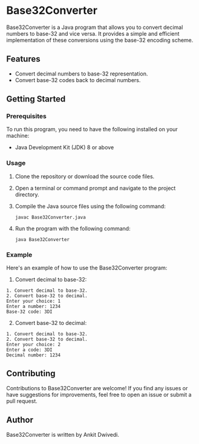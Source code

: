 # Base32Converter

Base32Converter is a Java program that allows you to convert decimal numbers to base-32 and vice versa. It provides a simple and efficient implementation of these conversions using the base-32 encoding scheme.

## Features

- Convert decimal numbers to base-32 representation.
- Convert base-32 codes back to decimal numbers.

## Getting Started

### Prerequisites

To run this program, you need to have the following installed on your machine:

- Java Development Kit (JDK) 8 or above

### Usage

1. Clone the repository or download the source code files.
2. Open a terminal or command prompt and navigate to the project directory.
3. Compile the Java source files using the following command:

   ```shell
   javac Base32Converter.java
   ```
4. Run the program with the following command:

   ```shell
   java Base32Converter
   ```
### Example

Here's an example of how to use the Base32Converter program:

1. Convert decimal to base-32:

  ```
  1. Convert decimal to base-32.
  2. Convert base-32 to decimal.
  Enter your choice: 1
  Enter a number: 1234
  Base-32 code: 3DI
  ```

2. Convert base-32 to decimal:
  ```
  1. Convert decimal to base-32.
  2. Convert base-32 to decimal.
  Enter your choice: 2
  Enter a code: 3DI
  Decimal number: 1234
  ```
  
## Contributing

Contributions to Base32Converter are welcome! If you find any issues or have suggestions for improvements, feel free to open an issue or submit a pull request.

## Author

Base32Converter is written by Ankit Dwivedi.
